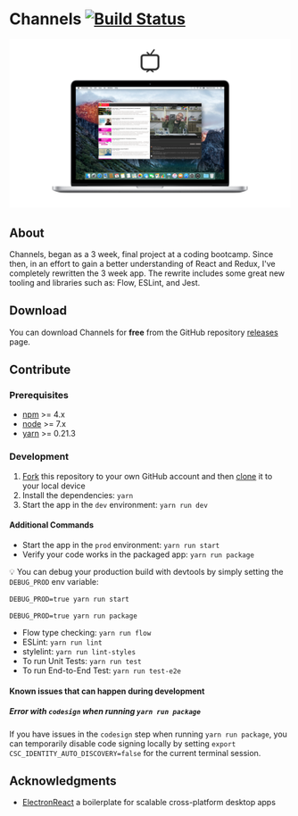 # Channels [![Build Status](https://travis-ci.org/BuckyMaler/channels.svg?branch=master)](https://travis-ci.org/BuckyMaler/channels)

![Channels](internals/img/repo-banner-2.jpg)

## About

Channels, began as a 3 week, final project at a coding bootcamp. Since then, in an effort to gain a better understanding of React and Redux, I've completely rewritten the 3 week app. The rewrite includes some great new tooling and libraries such as: Flow, ESLint, and Jest.

## Download

You can download Channels for **free** from the GitHub repository [releases](https://github.com/BuckyMaler/channels/releases) page.

## Contribute

### Prerequisites

- [npm](https://www.npmjs.com/get-npm) >= 4.x
- [node](https://nodejs.org/en/download/) >= 7.x
- [yarn](https://yarnpkg.com/en/docs/install) >= 0.21.3

### Development

1. [Fork](https://help.github.com/articles/fork-a-repo/) this repository to your own GitHub account and then [clone](https://help.github.com/articles/cloning-a-repository/) it to your local device
2. Install the dependencies: `yarn`
3. Start the app in the `dev` environment: `yarn run dev`

#### Additional Commands

- Start the app in the `prod` environment: `yarn run start`
- Verify your code works in the packaged app: `yarn run package`

💡 You can debug your production build with devtools by simply setting the `DEBUG_PROD` env variable:
```
DEBUG_PROD=true yarn run start
```
```
DEBUG_PROD=true yarn run package
```

- Flow type checking: `yarn run flow`
- ESLint: `yarn run lint`
- stylelint: `yarn run lint-styles`
- To run Unit Tests: `yarn run test`
- To run End-to-End Test: `yarn run test-e2e`

#### Known issues that can happen during development

##### Error with `codesign` when running `yarn run package`

If you have issues in the `codesign` step when running `yarn run package`, you can temporarily disable code signing locally by setting `export CSC_IDENTITY_AUTO_DISCOVERY=false` for the current terminal session.

## Acknowledgments

- [ElectronReact](https://github.com/chentsulin/electron-react-boilerplate) a boilerplate for scalable cross-platform desktop apps

